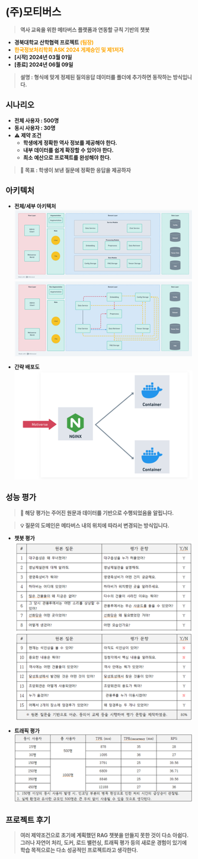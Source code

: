 # (주)모티버스
> **역사 교육을 위한 메타버스 플랫폼과 연동할 규칙 기반의 챗봇**
- **경북대학교 산학협력 프로젝트 <span style="color:orange">(팀장)</span>**
- **<span style="color:orange">한국정보처리학회 ASK 2024 게제승인 및 제1저자</span>**
- **[시작] 2024년 03월 01일**
- **[종료] 2024년 06월 09일**
> **설명 : 형식에 맞게 정제된 질의응답 데이터를 폴더에 추가하면 동작하는 방식입니다.**

## 시나리오
- **전체 사용자 : 500명**
- **동시 사용자 : 30명**
- **⚠️ 제약 조건**
  - **학생에게 정확한 역사 정보를 제공해야 한다.**
  - **내부 데이터를 쉽게 확장할 수 있어야 한다.**
  - **최소 예산으로 프로젝트를 완성해야 한다.**
> **🚩 목표 : 학생이 보낸 질문에 정확한 응답을 제공하자**

## 아키텍처 
- **전체/세부 아키텍처**
    ![전체 아키텍처](/docs/architecture1.png)
    ![세부 아키텍처](/docs/architecture2.png)

- **간략 배포도**
    ![간략 배포도](/docs/architecture3.png)
## 성능 평가
> **🚨 해당 평가는 주어진 원문과 데이터를 기반으로 수행되었음을 알립니다.**

> **💡 질문의 도메인은 메타버스 내의 위치에 따라서 변경되는 방식입니다.** 

- **챗봇 평가**
    ![평가1](/docs/test1.png)
    ![평가2](/docs/test2.png)

- **트래픽 평가**
    ![트래픽 평가](/docs/measurement.png)

## 프로젝트 후기
> **여러 제약조건으로 초기에 계획했던 RAG 챗봇을 만들지 못한 것이 다소 아쉽다. <br> 그러나 자연어 처리, 도커, 로드 밸런싱, 트래픽 평가 등의 새로운 경험이 있기에 <br> 학습 목적으로는 다소 성공적인 프로젝트라고 생각한다.**